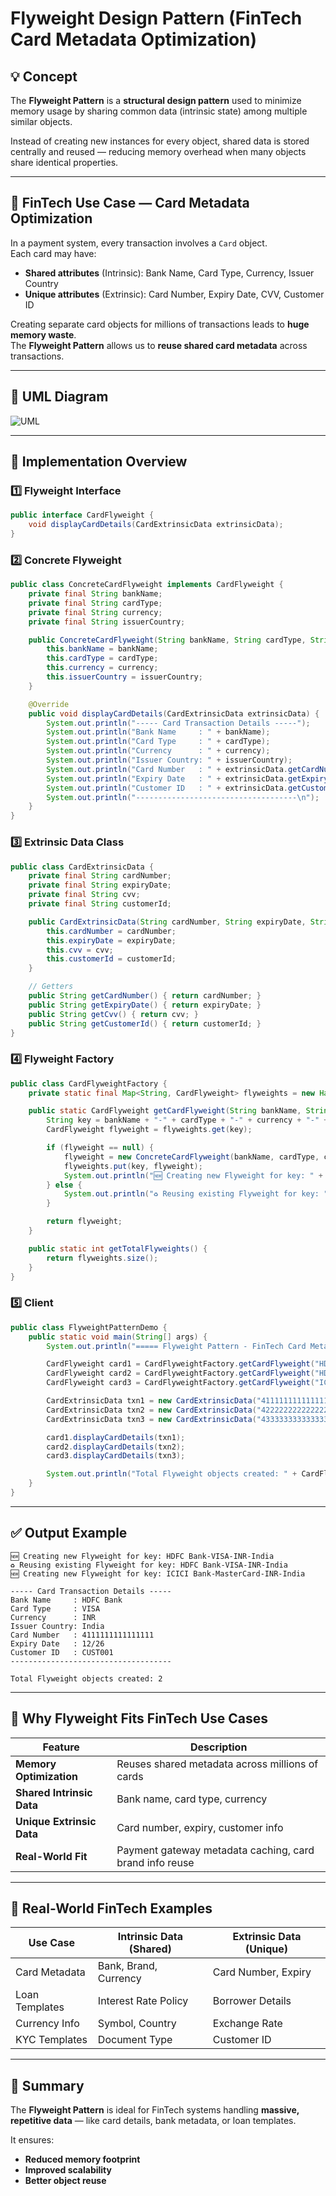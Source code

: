 # Flyweight Design Pattern (FinTech Card Metadata Optimization)

## 💡 Concept
The **Flyweight Pattern** is a **structural design pattern** used to minimize memory usage by sharing common data (intrinsic state) among multiple similar objects.

Instead of creating new instances for every object, shared data is stored centrally and reused — reducing memory overhead when many objects share identical properties.

---

## 🏦 FinTech Use Case — Card Metadata Optimization

In a payment system, every transaction involves a `Card` object.  
Each card may have:
- **Shared attributes** (Intrinsic): Bank Name, Card Type, Currency, Issuer Country  
- **Unique attributes** (Extrinsic): Card Number, Expiry Date, CVV, Customer ID  

Creating separate card objects for millions of transactions leads to **huge memory waste**.  
The **Flyweight Pattern** allows us to **reuse shared card metadata** across transactions.

---

## 📘 UML Diagram

![UML](flyweight-Flyweight_Design_Pattern___Card_Metadata_Optimization__FinTech_Example_.png)

---

## 🔹 Implementation Overview

### 1️⃣ Flyweight Interface
```java
public interface CardFlyweight {
    void displayCardDetails(CardExtrinsicData extrinsicData);
}
```

### 2️⃣ Concrete Flyweight
```java
public class ConcreteCardFlyweight implements CardFlyweight {
    private final String bankName;
    private final String cardType;
    private final String currency;
    private final String issuerCountry;

    public ConcreteCardFlyweight(String bankName, String cardType, String currency, String issuerCountry) {
        this.bankName = bankName;
        this.cardType = cardType;
        this.currency = currency;
        this.issuerCountry = issuerCountry;
    }

    @Override
    public void displayCardDetails(CardExtrinsicData extrinsicData) {
        System.out.println("----- Card Transaction Details -----");
        System.out.println("Bank Name     : " + bankName);
        System.out.println("Card Type     : " + cardType);
        System.out.println("Currency      : " + currency);
        System.out.println("Issuer Country: " + issuerCountry);
        System.out.println("Card Number   : " + extrinsicData.getCardNumber());
        System.out.println("Expiry Date   : " + extrinsicData.getExpiryDate());
        System.out.println("Customer ID   : " + extrinsicData.getCustomerId());
        System.out.println("------------------------------------\n");
    }
}
```

### 3️⃣ Extrinsic Data Class
```java
public class CardExtrinsicData {
    private final String cardNumber;
    private final String expiryDate;
    private final String cvv;
    private final String customerId;

    public CardExtrinsicData(String cardNumber, String expiryDate, String cvv, String customerId) {
        this.cardNumber = cardNumber;
        this.expiryDate = expiryDate;
        this.cvv = cvv;
        this.customerId = customerId;
    }

    // Getters
    public String getCardNumber() { return cardNumber; }
    public String getExpiryDate() { return expiryDate; }
    public String getCvv() { return cvv; }
    public String getCustomerId() { return customerId; }
}
```

### 4️⃣ Flyweight Factory
```java
public class CardFlyweightFactory {
    private static final Map<String, CardFlyweight> flyweights = new HashMap<>();

    public static CardFlyweight getCardFlyweight(String bankName, String cardType, String currency, String issuerCountry) {
        String key = bankName + "-" + cardType + "-" + currency + "-" + issuerCountry;
        CardFlyweight flyweight = flyweights.get(key);

        if (flyweight == null) {
            flyweight = new ConcreteCardFlyweight(bankName, cardType, currency, issuerCountry);
            flyweights.put(key, flyweight);
            System.out.println("🆕 Creating new Flyweight for key: " + key);
        } else {
            System.out.println("♻️ Reusing existing Flyweight for key: " + key);
        }

        return flyweight;
    }

    public static int getTotalFlyweights() {
        return flyweights.size();
    }
}
```

### 5️⃣ Client
```java
public class FlyweightPatternDemo {
    public static void main(String[] args) {
        System.out.println("===== Flyweight Pattern - FinTech Card Metadata Example =====\n");

        CardFlyweight card1 = CardFlyweightFactory.getCardFlyweight("HDFC Bank", "VISA", "INR", "India");
        CardFlyweight card2 = CardFlyweightFactory.getCardFlyweight("HDFC Bank", "VISA", "INR", "India");
        CardFlyweight card3 = CardFlyweightFactory.getCardFlyweight("ICICI Bank", "MasterCard", "INR", "India");

        CardExtrinsicData txn1 = new CardExtrinsicData("4111111111111111", "12/26", "123", "CUST001");
        CardExtrinsicData txn2 = new CardExtrinsicData("4222222222222222", "10/25", "456", "CUST002");
        CardExtrinsicData txn3 = new CardExtrinsicData("4333333333333333", "11/27", "789", "CUST003");

        card1.displayCardDetails(txn1);
        card2.displayCardDetails(txn2);
        card3.displayCardDetails(txn3);

        System.out.println("Total Flyweight objects created: " + CardFlyweightFactory.getTotalFlyweights());
    }
}
```

---

## ✅ Output Example

```
🆕 Creating new Flyweight for key: HDFC Bank-VISA-INR-India
♻️ Reusing existing Flyweight for key: HDFC Bank-VISA-INR-India
🆕 Creating new Flyweight for key: ICICI Bank-MasterCard-INR-India

----- Card Transaction Details -----
Bank Name     : HDFC Bank
Card Type     : VISA
Currency      : INR
Issuer Country: India
Card Number   : 4111111111111111
Expiry Date   : 12/26
Customer ID   : CUST001
------------------------------------

Total Flyweight objects created: 2
```

---

## 🧠 Why Flyweight Fits FinTech Use Cases

| Feature | Description |
|----------|--------------|
| **Memory Optimization** | Reuses shared metadata across millions of cards |
| **Shared Intrinsic Data** | Bank name, card type, currency |
| **Unique Extrinsic Data** | Card number, expiry, customer info |
| **Real-World Fit** | Payment gateway metadata caching, card brand info reuse |

---

## 🏦 Real-World FinTech Examples

| Use Case | Intrinsic Data (Shared) | Extrinsic Data (Unique) |
|-----------|-------------------------|--------------------------|
| Card Metadata | Bank, Brand, Currency | Card Number, Expiry |
| Loan Templates | Interest Rate Policy | Borrower Details |
| Currency Info | Symbol, Country | Exchange Rate |
| KYC Templates | Document Type | Customer ID |

---

## 🏁 Summary

The **Flyweight Pattern** is ideal for FinTech systems handling **massive, repetitive data** — like card details, bank metadata, or loan templates.

It ensures:
- **Reduced memory footprint**
- **Improved scalability**
- **Better object reuse**
